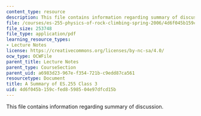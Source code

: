 ```yaml
---
content_type: resource
description: This file contains information regarding summary of discussion.
file: /courses/es-255-physics-of-rock-climbing-spring-2006/4d6f045b159cfed8598504e97dfcd15b_MITES_255S06_class_3review.pdf
file_size: 253748
file_type: application/pdf
learning_resource_types:
- Lecture Notes
license: https://creativecommons.org/licenses/by-nc-sa/4.0/
ocw_type: OCWFile
parent_title: Lecture Notes
parent_type: CourseSection
parent_uid: a6983d23-967e-f354-721b-c9edd87ca561
resourcetype: Document
title: A Summary of ES.255 Class 3
uid: 4d6f045b-159c-fed8-5985-04e97dfcd15b
---
```

This file contains information regarding summary of discussion.